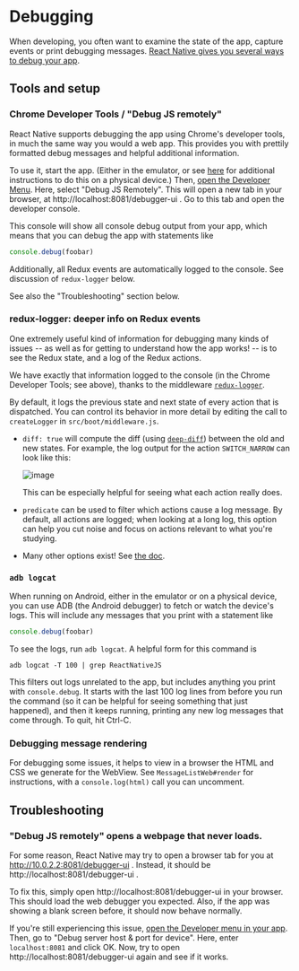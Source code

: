 # Debugging

When developing, you often want to examine the state of the app, capture
events or print debugging messages. [React Native gives you several ways to
debug your app][react-debugging].

## Tools and setup

### Chrome Developer Tools / "Debug JS remotely"

React Native supports debugging the app using Chrome's developer tools, in
much the same way you would a web app.  This provides you with prettily
formatted debug messages and helpful additional information.

To use it, start the app.  (Either in the emulator, or see
[here][chrome-devtools-device] for additional instructions to do this on a
physical device.)  Then, [open the Developer Menu][dev-menu].  Here, select
"Debug JS Remotely".  This will open a new tab in your browser, at
http://localhost:8081/debugger-ui .  Go to this tab and open the developer
console.

This console will show all console debug output from your app, which means
that you can debug the app with statements like
```js
console.debug(foobar)
```

Additionally, all Redux events are automatically logged to the console.
See discussion of `redux-logger` below.

See also the "Troubleshooting" section below.

[chrome-devtools-device]: https://facebook.github.io/react-native/docs/debugging.html#debugging-on-a-device-with-chrome-developer-tools


### redux-logger: deeper info on Redux events

One extremely useful kind of information for debugging many kinds of issues
-- as well as for getting to understand how the app works! -- is to see the
Redux state, and a log of the Redux actions.

We have exactly that information logged to the console (in the Chrome
Developer Tools; see above), thanks to the middleware
[`redux-logger`](https://github.com/evgenyrodionov/redux-logger).

By default, it logs the previous state and next state of every action that
is dispatched.  You can control its behavior in more detail by editing the
call to `createLogger` in `src/boot/middleware.js`.

* `diff: true` will compute the diff (using
  [`deep-diff`](https://github.com/flitbit/diff#simple-examples)) between the
  old and new states.  For example, the log output for the action
  `SWITCH_NARROW` can look like this:

  ![image](https://user-images.githubusercontent.com/12771126/42355493-3a24885e-8082-11e8-96d9-fc7c59e0d1d0.png)

  This can be especially helpful for seeing what each action really does.

* `predicate` can be used to filter which actions cause a log message.  By
  default, all actions are logged; when looking at a long log, this option
  can help you cut noise and focus on actions relevant to what you're
  studying.

* Many other options exist!  See [the
  doc](https://github.com/evgenyrodionov/redux-logger#options).


### `adb logcat`

When running on Android, either in the emulator or on a physical device, you
can use ADB (the Android debugger) to fetch or watch the device's logs.
This will include any messages that you print with a statement like
```js
console.debug(foobar)
```

To see the logs, run `adb logcat`.  A helpful form for this command is
```
adb logcat -T 100 | grep ReactNativeJS
```
This filters out logs unrelated to the app, but includes anything you print
with `console.debug`.  It starts with the last 100 log lines from before you
run the command (so it can be helpful for seeing something that just
happened), and then it keeps running, printing any new log messages that
come through.  To quit, hit Ctrl-C.


### Debugging message rendering

For debugging some issues, it helps to view in a browser the HTML and CSS we
generate for the WebView.  See `MessageListWeb#render` for instructions, with a
`console.log(html)` call you can uncomment.


## Troubleshooting

### "Debug JS remotely" opens a webpage that never loads.

For some reason, React Native may try to open a browser tab for you at
http://10.0.2.2:8081/debugger-ui .
Instead, it should be http://localhost:8081/debugger-ui .

To fix this, simply open http://localhost:8081/debugger-ui in your browser.
This should load the web debugger you expected. Also, if the app was showing
a blank screen before, it should now behave normally.

If you're still experiencing this issue, [open the Developer menu in your app][dev-menu].
Then, go to "Debug server host & port for device". Here, enter `localhost:8081`
and click OK. Now, try to open http://localhost:8081/debugger-ui again and see
if it works.

[dev-menu]: https://facebook.github.io/react-native/docs/debugging.html#accessing-the-in-app-developer-menu
[react-debugging]: https://facebook.github.io/react-native/docs/debugging.html
